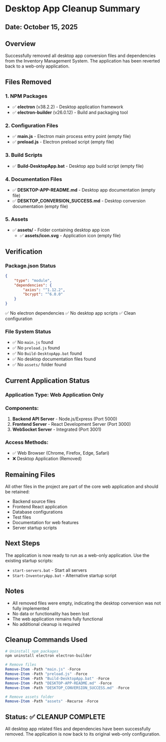 # Desktop App Cleanup Summary

## Date: October 15, 2025

## Overview
Successfully removed all desktop app conversion files and dependencies from the Inventory Management System. The application has been reverted back to a web-only application.

## Files Removed

### 1. NPM Packages
- ✅ **electron** (v38.2.2) - Desktop application framework
- ✅ **electron-builder** (v26.0.12) - Build and packaging tool

### 2. Configuration Files
- ✅ **main.js** - Electron main process entry point (empty file)
- ✅ **preload.js** - Electron preload script (empty file)

### 3. Build Scripts
- ✅ **Build-DesktopApp.bat** - Desktop app build script (empty file)

### 4. Documentation Files
- ✅ **DESKTOP-APP-README.md** - Desktop app documentation (empty file)
- ✅ **DESKTOP_CONVERSION_SUCCESS.md** - Desktop conversion documentation (empty file)

### 5. Assets
- ✅ **assets/** - Folder containing desktop app icon
  - ✅ **assets/icon.svg** - Application icon (empty file)

## Verification

### Package.json Status
```json
{
    "type": "module",
    "dependencies": {
        "axios": "^1.12.2",
        "bcrypt": "^6.0.0"
    }
}
```
✅ No electron dependencies
✅ No desktop app scripts
✅ Clean configuration

### File System Status
- ✅ No `main.js` found
- ✅ No `preload.js` found
- ✅ No `Build-DesktopApp.bat` found
- ✅ No desktop documentation files found
- ✅ No `assets/` folder found

## Current Application Status

### Application Type: **Web Application Only**

### Components:
1. **Backend API Server** - Node.js/Express (Port 5000)
2. **Frontend Server** - React Development Server (Port 3000)
3. **WebSocket Server** - Integrated (Port 3001)

### Access Methods:
- ✅ Web Browser (Chrome, Firefox, Edge, Safari)
- ❌ Desktop Application (Removed)

## Remaining Files
All other files in the project are part of the core web application and should be retained:
- Backend source files
- Frontend React application
- Database configurations
- Test files
- Documentation for web features
- Server startup scripts

## Next Steps
The application is now ready to run as a web-only application. Use the existing startup scripts:
- `start-servers.bat` - Start all servers
- `Start-InventoryApp.bat` - Alternative startup script

## Notes
- All removed files were empty, indicating the desktop conversion was not fully implemented
- No data or functionality has been lost
- The web application remains fully functional
- No additional cleanup is required

## Cleanup Commands Used
```powershell
# Uninstall npm packages
npm uninstall electron electron-builder

# Remove files
Remove-Item -Path "main.js" -Force
Remove-Item -Path "preload.js" -Force
Remove-Item -Path "Build-DesktopApp.bat" -Force
Remove-Item -Path "DESKTOP-APP-README.md" -Force
Remove-Item -Path "DESKTOP_CONVERSION_SUCCESS.md" -Force

# Remove assets folder
Remove-Item -Path "assets" -Recurse -Force
```

## Status: ✅ CLEANUP COMPLETE
All desktop app related files and dependencies have been successfully removed. The application is now back to its original web-only configuration.
